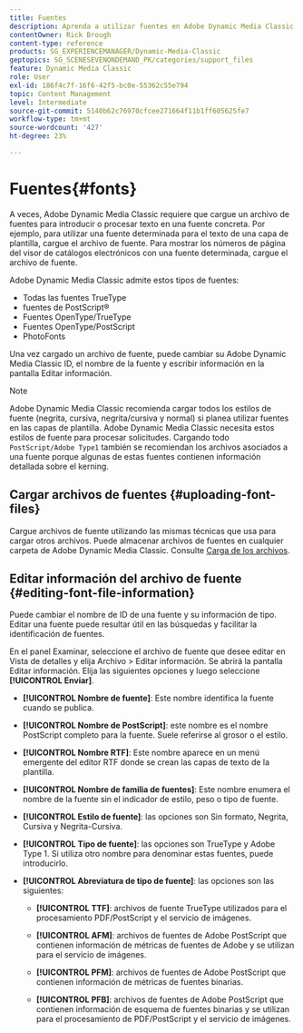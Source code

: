 ```yaml
---
title: Fuentes
description: Aprenda a utilizar fuentes en Adobe Dynamic Media Classic.
contentOwner: Rick Brough
content-type: reference
products: SG_EXPERIENCEMANAGER/Dynamic-Media-Classic
geptopics: SG_SCENESEVENONDEMAND_PK/categories/support_files
feature: Dynamic Media Classic
role: User
exl-id: 186f4c7f-16f6-42f5-bc0e-55362c55e794
topic: Content Management
level: Intermediate
source-git-commit: 5140b62c76970cfcee271664f11b1ff605625fe7
workflow-type: tm+mt
source-wordcount: '427'
ht-degree: 23%

---
```


# Fuentes{#fonts}

A veces, Adobe Dynamic Media Classic requiere que cargue un archivo de fuentes para introducir o procesar texto en una fuente concreta. Por ejemplo, para utilizar una fuente determinada para el texto de una capa de plantilla, cargue el archivo de fuente. Para mostrar los números de página del visor de catálogos electrónicos con una fuente determinada, cargue el archivo de fuente.

Adobe Dynamic Media Classic admite estos tipos de fuentes:

* Todas las fuentes TrueType
* fuentes de PostScript®
* Fuentes OpenType/TrueType
* Fuentes OpenType/PostScript
* PhotoFonts

Una vez cargado un archivo de fuente, puede cambiar su Adobe Dynamic Media Classic ID, el nombre de la fuente y escribir información en la pantalla Editar información.

>[!NOTE]
>
>Adobe Dynamic Media Classic recomienda cargar todos los estilos de fuente (negrita, cursiva, negrita/cursiva y normal) si planea utilizar fuentes en las capas de plantilla. Adobe Dynamic Media Classic necesita estos estilos de fuente para procesar solicitudes. Cargando todo `PostScript/Adobe Type1` también se recomiendan los archivos asociados a una fuente porque algunas de estas fuentes contienen información detallada sobre el kerning.

## Cargar archivos de fuentes {#uploading-font-files}

Cargue archivos de fuente utilizando las mismas técnicas que usa para cargar otros archivos. Puede almacenar archivos de fuentes en cualquier carpeta de Adobe Dynamic Media Classic. Consulte [Carga de los archivos](uploading-files.md#uploading_your_files).

## Editar información del archivo de fuente {#editing-font-file-information}

Puede cambiar el nombre de ID de una fuente y su información de tipo. Editar una fuente puede resultar útil en las búsquedas y facilitar la identificación de fuentes.

En el panel Examinar, seleccione el archivo de fuente que desee editar en Vista de detalles y elija Archivo > Editar información. Se abrirá la pantalla Editar información. Elija las siguientes opciones y luego seleccione **[!UICONTROL Enviar]**.

* **[!UICONTROL Nombre de fuente]**: Este nombre identifica la fuente cuando se publica.

* **[!UICONTROL Nombre de PostScript]**: este nombre es el nombre PostScript completo para la fuente. Suele referirse al grosor o el estilo.

* **[!UICONTROL Nombre RTF]**: Este nombre aparece en un menú emergente del editor RTF donde se crean las capas de texto de la plantilla.

* **[!UICONTROL Nombre de familia de fuentes]**: Este nombre enumera el nombre de la fuente sin el indicador de estilo, peso o tipo de fuente.

* **[!UICONTROL Estilo de fuente]**: las opciones son Sin formato, Negrita, Cursiva y Negrita-Cursiva.

* **[!UICONTROL Tipo de fuente]**: las opciones son TrueType y Adobe Type 1. Si utiliza otro nombre para denominar estas fuentes, puede introducirlo.

* **[!UICONTROL Abreviatura de tipo de fuente]**: las opciones son las siguientes:

   * **[!UICONTROL TTF]**: archivos de fuente TrueType utilizados para el procesamiento PDF/PostScript y el servicio de imágenes.

   * **[!UICONTROL AFM]**: archivos de fuentes de Adobe PostScript que contienen información de métricas de fuentes de Adobe y se utilizan para el servicio de imágenes.

   * **[!UICONTROL PFM]**: archivos de fuentes de Adobe PostScript que contienen información de métricas de fuentes binarias.

   * **[!UICONTROL PFB]**: archivos de fuentes de Adobe PostScript que contienen información de esquema de fuentes binarias y se utilizan para el procesamiento de PDF/PostScript y el servicio de imágenes.
